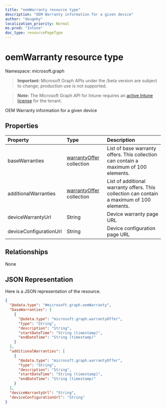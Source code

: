 ```yaml
---
title: "oemWarranty resource type"
description: "OEM Warranty information for a given device"
author: "dougeby"
localization_priority: Normal
ms.prod: "Intune"
doc_type: resourcePageType
---
```


# oemWarranty resource type

Namespace: microsoft.graph

> **Important:** Microsoft Graph APIs under the /beta version are subject to change; production use is not supported.

> **Note:** The Microsoft Graph API for Intune requires an [active Intune license](https://go.microsoft.com/fwlink/?linkid=839381) for the tenant.

OEM Warranty information for a given device

## Properties
|Property|Type|Description|
|:---|:---|:---|
|baseWarranties|[warrantyOffer](../resources/intune-devices-warrantyoffer.md) collection|List of base warranty offers. This collection can contain a maximum of 100 elements.|
|additionalWarranties|[warrantyOffer](../resources/intune-devices-warrantyoffer.md) collection|List of additional warranty offers. This collection can contain a maximum of 100 elements.|
|deviceWarrantyUrl|String|Device warranty page URL|
|deviceConfigurationUrl|String|Device configuration page URL|

## Relationships
None

## JSON Representation
Here is a JSON representation of the resource.
<!-- {
  "blockType": "resource",
  "@odata.type": "microsoft.graph.oemWarranty"
}
-->
``` json
{
  "@odata.type": "#microsoft.graph.oemWarranty",
  "baseWarranties": [
    {
      "@odata.type": "microsoft.graph.warrantyOffer",
      "type": "String",
      "description": "String",
      "startDateTime": "String (timestamp)",
      "endDateTime": "String (timestamp)"
    }
  ],
  "additionalWarranties": [
    {
      "@odata.type": "microsoft.graph.warrantyOffer",
      "type": "String",
      "description": "String",
      "startDateTime": "String (timestamp)",
      "endDateTime": "String (timestamp)"
    }
  ],
  "deviceWarrantyUrl": "String",
  "deviceConfigurationUrl": "String"
}
```




